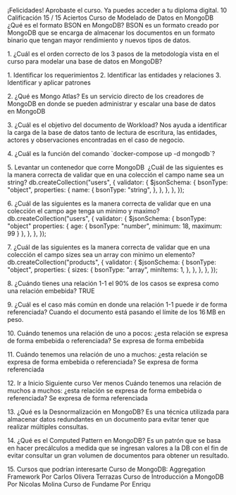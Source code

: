 ¡Felicidades!
Aprobaste el curso. Ya puedes acceder a tu diploma digital.
10
Calificación
15 / 15
Aciertos
Curso de Modelado de Datos en MongoDB
¿Qué es el formato BSON en MongoDB?
BSON es un formato creado por MongoDB que se encarga de almacenar los
documentos en un formato binario que tengan mayor rendimiento y nuevos tipos de
datos.

1\.
¿Cuál es el orden correcto de los 3 pasos de la metodología vista en el curso para modelar una
base de datos en MongoDB?

1\. Identificar los requerimientos 
2\. Identificar las entidades y relaciones 
3\.
Identificar y aplicar patrones

2\.
¿Qué es Mongo Atlas?
Es un servicio directo de los creadores de MongoDB en donde se pueden
administrar y escalar una base de datos en MongoDB

3\.
¿Cuál es el objetivo del documento de Workload?
Nos ayuda a identificar la carga de la base de datos tanto de lectura de escritura,
las entidades, actores y observaciones encontradas en el caso de negocio.

4\.
¿Cuál es la función del comando \`docker\-compose up \-d mongodb\`?

5\.
Levantar un contenedor que corre MongoDB 
¿Cuál de las siguientes es la manera correcta de validar que en una colección el campo name
sea un string?
db.createCollection("users", { validator: { $jsonSchema: { bsonType: "object",
properties: { name: { bsonType: "string", }, }, }, }, });

6\.
¿Cuál de las siguientes es la manera correcta de validar que en una colección el campo age
tenga un minimo y maximo?
db.createCollection("users", { validator: { $jsonSchema: { bsonType: "object"
properties: { age: { bsonType: "number", minimum: 18, maximum: 99 } }, }, }, });

7\.
¿Cuál de las siguientes es la manera correcta de validar que en una colección el campo sizes
sea un array con minimo un elemento?
db.createCollection("products", { validator: { $jsonSchema: { bsonType: "object",
properties: { sizes: { bsonType: "array", minItems: 1, }, }, }, }, });

8\.
¿Cuándo tienes una relación 1\-1 el 90% de los casos se expresa como una relación embebida?
TRUE

9\.
¿Cuál es el caso más común en donde una relación 1\-1 puede ir de forma referenciada?
Cuando el documento está pasando el límite de los 16 MB en peso.

10\.
Cuándo tenemos una relación de uno a pocos: ¿esta relación se expresa de forma embebida o
referenciada?
Se expresa de forma embebida

11\.
Cuándo tenemos una relación de uno a muchos: ¿esta relación se expresa de forma embebida
o referenciada?
Se expresa de forma referenciada

12\.
Ir a Inicio
Siguiente curso
Ver menos
Cuándo tenemos una relación de muchos a muchos: ¿esta relación se expresa de forma
embebida o referenciada?
Se expresa de forma referenciada

13\.
¿Qué es la Desnormalización en MongoDB?
Es una técnica utilizada para almacenar datos redundantes en un documento para
evitar tener que realizar múltiples consultas.

14\.
¿Qué es el Computed Pattern en MongoDB?
Es un patrón que se basa en hacer precálculos a medida que se ingresan valores a
la DB con el fin de evitar consultar un gran volumen de documentos para obtener
un resultado.

15\.
Cursos que podrían interesarte
Curso de MongoDB: Aggregation
Framework
Por Carlos Olivera Terrazas
Curso de Introducción a MongoDB
Por Nicolas Molina
Curso de 
Fundame
Por Enriqu
